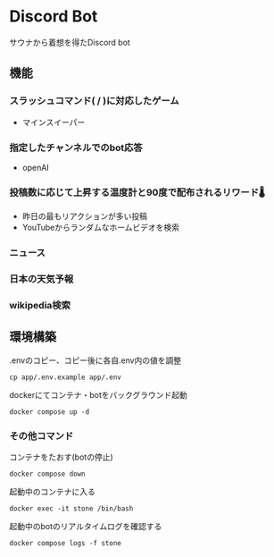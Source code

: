 # Discord Bot
サウナから着想を得たDiscord bot

## 機能
### スラッシュコマンド( / )に対応したゲーム
- マインスイーパー
### 指定したチャンネルでのbot応答
- openAI
### 投稿数に応じて上昇する温度計と90度で配布されるリワード🌡️
- 昨日の最もリアクションが多い投稿
- YouTubeからランダムなホームビデオを検索
### ニュース
### 日本の天気予報
### wikipedia検索

## 環境構築
.envのコピー、コピー後に各自.env内の値を調整

```cp app/.env.example app/.env```

dockerにてコンテナ・botをバックグラウンド起動

```docker compose up -d```

### その他コマンド

コンテナをたおす(botの停止)

```docker compose down```

起動中のコンテナに入る

```docker exec -it stone /bin/bash```

起動中のbotのリアルタイムログを確認する

```docker compose logs -f stone```